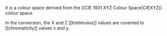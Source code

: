 It is a colour space derived from the [[CIE 1931 XYZ Colour Space|CIEXYZ]] colour space.

In the conversion, the X and Z [[tristimulus]] values are coverted to [[chromaticity]] values x and y.